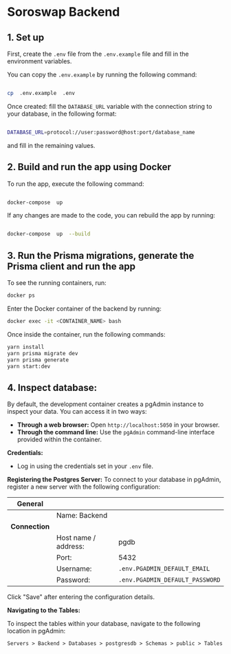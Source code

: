 # Soroswap Backend

  

## 1. Set up

  

First, create the `.env` file from the `.env.example` file and fill in the environment variables.

You can copy the `.env.example` by running the following command:

  

```bash

cp  .env.example  .env

```

Once created: fill the `DATABASE_URL` variable with the connection string to your database, in the following format:

  

```bash

DATABASE_URL=protocol://user:password@host:port/database_name

``` 
and fill in the remaining values.
  

## 2. Build and run the app using Docker

  

To run the app, execute the following command:

  

```bash

docker-compose  up

```

  

If any changes are made to the code, you can rebuild the app by running:

  

```bash

docker-compose  up  --build
```

## 3. Run the Prisma migrations, generate the Prisma client and run the app

To see the running containers, run:

```bash
docker ps
```

Enter the Docker container of the backend by running:

```bash
docker exec -it <CONTAINER_NAME> bash
```

Once inside the container, run the following commands:

```bash
yarn install
yarn prisma migrate dev
yarn prisma generate
yarn start:dev

```

## 4. Inspect database:

By default, the development container creates a pgAdmin instance to inspect your data. You can access it in two ways:
-  **Through a web browser:**  Open  `http://localhost:5050`  in your browser.
-  **Through the command line:**  Use the  `pgAdmin`  command-line interface provided within the container.

**Credentials:**
-   Log in using the credentials set in your  `.env`  file.

**Registering the Postgres Server:**
To connect to your database in pgAdmin, register a new server with the following configuration:

| General |  | |
|--|--|--|
|  | Name: Backend| |
| **Connection** | | |
||Host name / address: | pgdb |
||Port:|5432
||Username:|`.env.PGADMIN_DEFAULT_EMAIL`
||Password:|`.env.PGADMIN_DEFAULT_PASSWORD`

Click "Save" after entering the configuration details.

**Navigating to the Tables:**

To inspect the tables within your database, navigate to the following location in pgAdmin:

`Servers > Backend > Databases > postgresdb > Schemas > public > Tables`